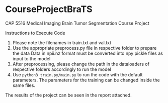 # CourseProjectBraTS
CAP 5516 Medical Imaging Brain Tumor Segmentation Course Project

Instructions to Execute Code

1) Please note the filenames in train.txt and val.txt
2) Use the appropriate preprocess.py file in respective folder to prepare the data 
    Data in npii.nz format must be converted into npy pickle files as input to the model
3) After preprocessing, please change the path in the dataloaders of respective folders accordingly to run the model
4) Use ```python3 train.py/main.py``` to run the code with the default parameters. The parameters for the training can be changed inside the same files.

The results of the project can be seen in the report attached. 


